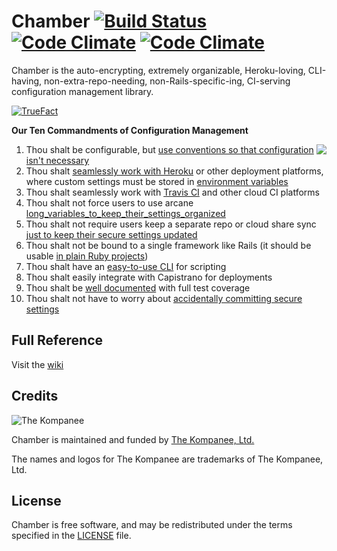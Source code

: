 # Chamber [![Build Status](https://travis-ci.org/thekompanee/chamber.png)](https://travis-ci.org/thekompanee/chamber) [![Code Climate](https://codeclimate.com/github/thekompanee/chamber.png)](https://codeclimate.com/github/thekompanee/chamber) [![Code Climate](https://codeclimate.com/github/thekompanee/chamber/coverage.png)](https://codeclimate.com/github/thekompanee/chamber)

Chamber is the auto-encrypting, extremely organizable, Heroku-loving, CLI-having,
non-extra-repo-needing, non-Rails-specific-ing, CI-serving configuration
management library.

[![TrueFact](https://cloud.githubusercontent.com/assets/285582/4803823/ad8110fa-5e5e-11e4-90d6-59320045a786.png)](https://www.youtube.com/watch?v=NNG1OoH2RwE)

**Our Ten Commandments of Configuration Management**

<img src="https://akiajm7spx4gtbhaxe3qcomhaystacksoftwarearp.s3.amazonaws.com/photos/readmes/ten-commandments.png" align="right" />

1. Thou shalt be configurable, but [use conventions so that configuration isn't
   necessary](https://github.com/thekompanee/chamber/wiki/Basic-Usage#convention-over-configuration)
1. Thou shalt [seamlessly work with Heroku](https://github.com/thekompanee/chamber/wiki/Heroku) or other deployment platforms, where custom
   settings must be stored in [environment variables](https://github.com/thekompanee/chamber/wiki/Environment-Variable-Compatibility)
1. Thou shalt seamlessly work with [Travis CI](https://github.com/thekompanee/chamber/wiki/TravisCI) and other cloud CI platforms
1. Thou shalt not force users to use arcane
   [long_variables_to_keep_their_settings_organized](https://github.com/thekompanee/chamber/wiki/Accessing-Settings)
1. Thou shalt not require users keep a separate repo or cloud share sync [just to
   keep their secure settings updated](https://github.com/thekompanee/chamber/wiki/Encrypting-Your-Settings)
1. Thou shalt not be bound to a single framework like Rails (it should be usable [in
   plain Ruby projects](https://github.com/thekompanee/chamber/wiki/Basic-Usage#in-a-plain-old-ruby-project))
1. Thou shalt have an [easy-to-use CLI](https://github.com/thekompanee/chamber/wiki/Command-Line-Reference) for scripting
1. Thou shalt easily integrate with Capistrano for deployments
1. Thou shalt be [well documented](https://github.com/thekompanee/chamber/wiki/) with full test coverage
1. Thou shalt not have to worry about [accidentally committing secure settings](https://github.com/thekompanee/chamber/wiki/Git-Commit-Hook)

## Full Reference

Visit the [wiki](https://github.com/thekompanee/chamber/wiki)

## Credits

![The Kompanee](https://www.dropbox.com/s/86jfka1d6bhv8as/kompanee-text-black.png?dl=1)

Chamber is maintained and funded by [The Kompanee, Ltd.](http://www.thekompanee.com/)

The names and logos for The Kompanee are trademarks of The Kompanee, Ltd.

## License

Chamber is free software, and may be redistributed under the terms specified in the [LICENSE](https://github.com/thekompanee/chamber/blob/master/LICENSE) file.
